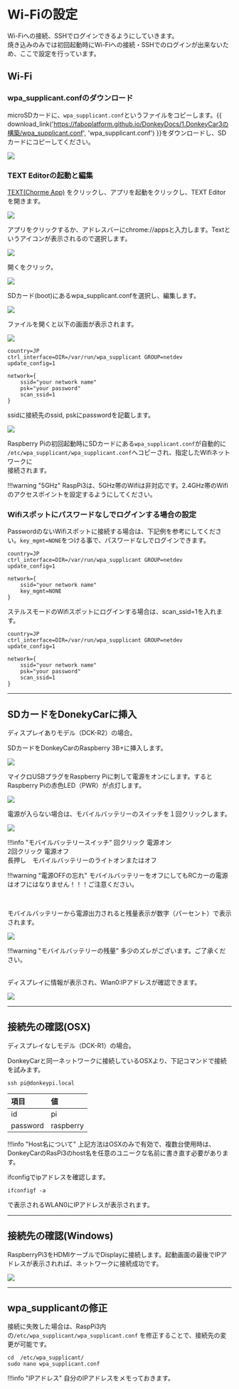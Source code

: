 # Wi-Fiの設定

Wi-Fiへの接続、SSHでログインできるようにしていきます。  
焼き込みのみでは初回起動時にWi-Fiへの接続・SSHでのログインが出来ないため、ここで設定を行っています。


## Wi-Fi


### wpa_supplicant.confのダウンロード

microSDカードに、`wpa_supplicant.conf`というファイルをコピーします。{{ download_link('https://faboplatform.github.io/DonkeyDocs/1.DonkeyCar3の構築/wpa_supplicant.conf', 'wpa_supplicant.conf') }}をダウンロードし、SDカードにコピーしてください。

![](./img/wifi001.png)

### TEXT Editorの起動と編集

<a href="https://chrome.google.com/webstore/detail/text/mmfbcljfglbokpmkimbfghdkjmjhdgbg" target="text_tab">TEXT(Chorme App)</a> をクリックし、アプリを起動をクリックし、TEXT Editorを開きます。

![](./img/text001.png)

アプリをクリックするか、アドレスバーにchrome://appsと入力します。Textというアイコンが表示されるので選択します。

![](./img/WifiConf/Chrome01.jpg)

開くをクリック。

![](./img/WifiConf/WifiConf00.png)

SDカード(boot)にあるwpa_supplicant.confを選択し、編集します。

![](./img/text003.png)

ファイルを開くと以下の画面が表示されます。

![](./img/WifiConf/WifiConf01.png)

```
country=JP
ctrl_interface=DIR=/var/run/wpa_supplicant GROUP=netdev
update_config=1

network={
    ssid="your network name"
    psk="your password"
    scan_ssid=1
}
```
ssidに接続先のssid, pskにpasswordを記載します。

![](./img/WifiConf/WifiConf02.png)

Raspberry Piの初回起動時にSDカードにある`wpa_supplicant.conf`が自動的に  
`/etc/wpa_supplicant/wpa_supplicant.conf`へコピーされ、指定したWifiネットワークに  
接続されます。  


!!!warning "5GHz"
	RaspPi3は、5GHz帯のWifiは非対応です。2.4GHz帯のWifiのアクセスポイントを設定するようにしてください。

### Wifiスポットにパスワードなしでログインする場合の設定

PasswordのないWifiスポットに接続する場合は、下記例を参考にしてください。`key_mgmt=NONE`をつける事で、パスワードなしでログインできます。

```
country=JP
ctrl_interface=DIR=/var/run/wpa_supplicant GROUP=netdev
update_config=1

network={
    ssid="your network name"
    key_mgmt=NONE
}
```

ステルスモードのWifiスポットにログインする場合は、scan_ssid=1を入れます。

```
country=JP
ctrl_interface=DIR=/var/run/wpa_supplicant GROUP=netdev
update_config=1

network={
    ssid="your network name"
    psk="your password"
    scan_ssid=1
}
```

<hr>

## SDカードをDonekyCarに挿入

ディスプレイありモデル（DCK-R2）の場合。

SDカードをDonkeyCarのRaspberry 3B+に挿入します。

![](./img/WifiConf/DCK2_WIFI_SD.jpg)

マイクロUSBプラグをRaspberry Piに刺して電源をオンにします。するとRaspberry Piの赤色LED（PWR）が点灯します。

![](./img/WifiConf/DCK_WIFI_USBP.jpg)

電源が入らない場合は、モバイルバッテリーのスイッチを１回クリックします。

![](./img/WifiConf/DCK2_BAT_SWITCH.jpg)

!!!info "モバイルバッテリースイッチ"
	回クリック 電源オン<br>2回クリック 電源オフ<br>長押し　モバイルバッテリーのライトオンまたはオフ

!!!warning "電源OFFの忘れ"
	モバイルバッテリーをオフにしてもRCカーの電源はオフにはなりません！！！ご注意ください。


<br>


モバイルバッテリーから電源出力されると残量表示が数字（パーセント）で表示されます。

![](./img/WifiConf/DCK2_BAT_DIGIT.jpg)

!!!warning "モバイルバッテリーの残量"
	多少のズレがございます。ご了承ください。
<br>
<br>

ディスプレイに情報が表示され、Wlan0:IPアドレスが確認できます。

![](./img/WifiConf/DCK2_WIFI_OLED.jpg)

<hr>

## 接続先の確認(OSX)

ディスプレイなしモデル（DCK-R1）の場合。

DonkeyCarと同一ネットワークに接続しているOSXより、下記コマンドで接続を試みます。

```
ssh pi@donkeypi.local
```

|項目|値|
|:--|:--|
|id|pi|
|password|raspberry|

!!!info "Host名について"
	上記方法はOSXのみで有効で、複数台使用時は、DonkeyCarのRasPi3のhost名を任意のユニークな名前に書き直す必要があります。

ifconfigでipアドレスを確認します。

```
ifconfigf -a
```

で表示されるWLAN0にIPアドレスが表示されます。

<hr>

## 接続先の確認(Windows)

RaspberryPi3をHDMIケーブルでDisplayに接続します。起動画面の最後でIPアドレスが表示されれば、ネットワークに接続成功です。


![](./img/ip001.png)

<hr>

## wpa_supplicantの修正

接続に失敗した場合は、RaspPi3内の`/etc/wpa_supplicant/wpa_supplicant.conf` を修正することで、接続先の変更が可能です。

```
cd  /etc/wpa_supplicant/
sudo nano wpa_supplicant.conf
```

!!!info "IPアドレス"
	自分のIPアドレスをメモっておきます。
